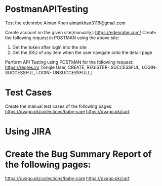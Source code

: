 # PostmanAPITesting
Test the edenrobe 
Aiman Khan
aimankhan3116@gmail.com

Create account on the given site[manually]: https://edenrobe.com/
Create the following request in POSTMAN using the above site:
1. Get the token after login into the site
2. Get the SKU of any item when the user navigate onto the detail page

Perform API Testing using POSTMAN for the following request:
https://reqres.in/
[Single User, CREATE, REGISTER- SUCCESSFUL, LOGIN-SUCCESSFUL, LOGIN-
UNSUCCESSFULL]

# Test Cases
Create the manual test cases of the following pages:
https://dvago.pk/collections/baby-care
https://dvago.pk/cart

# Using JIRA 
# Create the Bug Summary Report of the following pages:
https://dvago.pk/collections/baby-care
https://dvago.pk/cart

